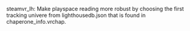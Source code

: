 steamvr_lh: Make playspace reading more robust by choosing the first tracking univere from
lighthousedb.json that is found in chaperone_info.vrchap.
